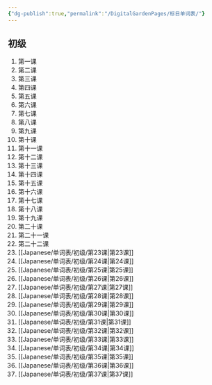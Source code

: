 ```yaml
---
{"dg-publish":true,"permalink":"/DigitalGardenPages/标日单词表/"}
---
```


## 初级
1. 第一课
2. 第二课
3. 第三课
4. 第四课
5. 第五课
6. 第六课
7. 第七课
8. 第八课
9. 第九课
10. 第十课
11. 第十一课
12. 第十二课
13. 第十三课
14. 第十四课
15. 第十五课
16. 第十六课
17. 第十七课
18. 第十八课
19. 第十九课
20. 第二十课
21. 第二十一课
22. 第二十二课
23. [[Japanese/单词表/初级/第23课\|第23课]]
24. [[Japanese/单词表/初级/第24课\|第24课]]
25. [[Japanese/单词表/初级/第25课\|第25课]]
26. [[Japanese/单词表/初级/第26课\|第26课]]
27. [[Japanese/单词表/初级/第27课\|第27课]]
28. [[Japanese/单词表/初级/第28课\|第28课]]
29. [[Japanese/单词表/初级/第29课\|第29课]]
30. [[Japanese/单词表/初级/第30课\|第30课]]
31. [[Japanese/单词表/初级/第31课\|第31课]]
32. [[Japanese/单词表/初级/第32课\|第32课]]
33. [[Japanese/单词表/初级/第33课\|第33课]]
34. [[Japanese/单词表/初级/第34课\|第34课]]
35. [[Japanese/单词表/初级/第35课\|第35课]]
36. [[Japanese/单词表/初级/第36课\|第36课]]
37. [[Japanese/单词表/初级/第37课\|第37课]]